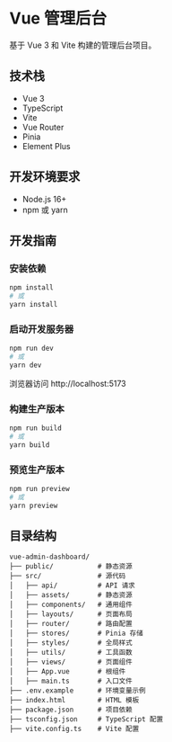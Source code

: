 # Vue 管理后台

基于 Vue 3 和 Vite 构建的管理后台项目。

## 技术栈

- Vue 3
- TypeScript
- Vite
- Vue Router
- Pinia
- Element Plus

## 开发环境要求

- Node.js 16+
- npm 或 yarn

## 开发指南

### 安装依赖

```bash
npm install
# 或
yarn install
```

### 启动开发服务器

```bash
npm run dev
# 或
yarn dev
```

浏览器访问 http://localhost:5173

### 构建生产版本

```bash
npm run build
# 或
yarn build
```

### 预览生产版本

```bash
npm run preview
# 或
yarn preview
```

## 目录结构

```
vue-admin-dashboard/
├── public/           # 静态资源
├── src/              # 源代码
│   ├── api/          # API 请求
│   ├── assets/       # 静态资源
│   ├── components/   # 通用组件
│   ├── layouts/      # 页面布局
│   ├── router/       # 路由配置
│   ├── stores/       # Pinia 存储
│   ├── styles/       # 全局样式
│   ├── utils/        # 工具函数
│   ├── views/        # 页面组件
│   ├── App.vue       # 根组件
│   ├── main.ts       # 入口文件
├── .env.example      # 环境变量示例
├── index.html        # HTML 模板
├── package.json      # 项目依赖
├── tsconfig.json     # TypeScript 配置
├── vite.config.ts    # Vite 配置
```